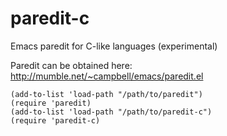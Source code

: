 paredit-c
=========

Emacs paredit for C-like languages (experimental)

Paredit can be obtained here: http://mumble.net/~campbell/emacs/paredit.el

```emacs-lisp
(add-to-list 'load-path "/path/to/paredit")
(require 'paredit)
(add-to-list 'load-path "/path/to/paredit-c")
(require 'paredit-c)
```
